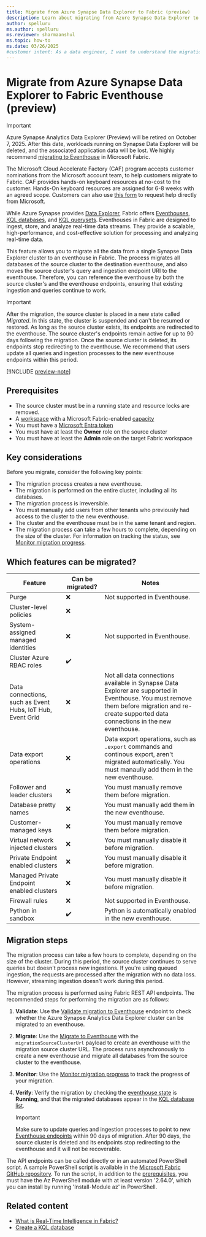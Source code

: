 ```yaml
---
title: Migrate from Azure Synapse Data Explorer to Fabric (preview)
description: Learn about migrating from Azure Synapse Data Explorer to Microsoft Fabric, including key considerations and different migration scenarios.
author: spelluru
ms.author: spelluru
ms.reviewer: sharmaanshul
ms.topic: how-to
ms.date: 03/26/2025
#customer intent: As a data engineer, I want to understand the migration process from Azure Synapse Data Explorer to Fabric Eventhouse so that I can effectively transition my workloads.
---
```



# Migrate from Azure Synapse Data Explorer to Fabric Eventhouse (preview)

> [!IMPORTANT]
> Azure Synapse Analytics Data Explorer (Preview) will be retired on October 7, 2025. After this date, workloads running on Synapse Data Explorer will be deleted, and the associated application data will be lost. We highly recommend [migrating to Eventhouse](/fabric/real-time-intelligence/migrate-synapse-data-explorer) in Microsoft Fabric.

The Microsoft Cloud Accelerate Factory (CAF) program accepts customer nominations from the Microsoft account team, to help customers migrate to Fabric. CAF provides hands-on keyboard resources at no-cost to the customer. Hands-On keyboard resources are assigned for 6-8 weeks with an agreed scope. Customers can also use [this form](https://forms.office.com/Pages/ResponsePage.aspx?id=v4j5cvGGr0GRqy180BHbR0PMD-G9mq1Kry22u32eGOtUQ1pWQVIyUU9USDBXSjUwQ1E0NEJCMExORC4u) to request help directly from Microsoft.

While Azure Synapse provides [Data Explorer](/azure/synapse-analytics/data-explorer/data-explorer-overview), Fabric offers [Eventhouses](eventhouse.md), [KQL databases](create-database.md), and [KQL querysets](create-query-set.md). Eventhouses in Fabric are designed to ingest, store, and analyze real-time data streams. They provide a scalable, high-performance, and cost-effective solution for processing and analyzing real-time data.

This feature allows you to migrate all the data from a single Synapse Data Explorer cluster to an eventhouse in Fabric. The process migrates all databases of the source cluster to the destination eventhouse, and also moves the source cluster's query and ingestion endpoint URI to the eventhouse. Therefore, you can reference the eventhouse by both the source cluster's and the eventhouse endpoints, ensuring that existing ingestion and queries continue to work.

> [!IMPORTANT]
> After the migration, the source cluster is placed in a new state called *Migrated*. In this state, the cluster is suspended and can't be resumed or restored. As long as the source cluster exists, its endpoints are redirected to the eventhouse. The source cluster's endpoints remain active for up to 90 days following the migration. Once the source cluster is deleted, its endpoints stop redirecting to the eventhouse. We recommend that users update all queries and ingestion processes to the new eventhouse endpoints within this period.

[!INCLUDE [preview-note](../includes/feature-preview-note.md)]

## Prerequisites

- The source cluster must be in a running state and resource locks are removed.
- A [workspace](../get-started/create-workspaces.md) with a Microsoft Fabric-enabled [capacity](../enterprise/licenses.md#capacity)
- You must have a [Microsoft Entra token](/rest/api/fabric/articles/get-started/fabric-api-quickstart)
- You must have at least the **Owner** role on the source cluster
- You must have at least the **Admin** role on the target Fabric workspace

## Key considerations

Before you migrate, consider the following key points:

- The migration process creates a new eventhouse.
- The migration is performed on the entire cluster, including all its databases.
- The migration process is irreversible.
- You must manually add users from other tenants who previously had access to the cluster to the new eventhouse.
- The cluster and the eventhouse must be in the same tenant and region.
- The migration process can take a few hours to complete, depending on the size of the cluster. For information on tracking the status, see [Monitor migration progress](migrate-api-to-eventhouse.md#monitor-migration-progress).

## Which features can be migrated?

| Feature | Can be migrated? | Notes |
|--|--|--|
| Purge | :x: | Not supported in Eventhouse. |
| Cluster-level policies | :x: | |
| System-assigned managed identities | :x: | Not supported in Eventhouse. |
| Cluster Azure RBAC roles | :heavy_check_mark: |  |
| Data connections, such as Event Hubs, IoT Hub, Event Grid | :x: | Not all data connections available in Synapse Data Explorer are supported in Eventhouse. You must remove them before migration and re-create supported data connections in the new eventhouse. |
| Data export operations | :x: | Data export operations, such as `.export` commands and continous export, aren't migrated automatically. You must manaully add them in the new eventhouse.|
| Follower and leader clusters | :x: | You must manually remove them before migration. |
| Database pretty names | :x: | You must manually add them in the new eventhouse. |
| Customer-managed keys | :x: | You must manually remove them before migration. |
| Virtual network injected clusters | :x: | You must manually disable it before migration. |
| Private Endpoint enabled clusters | :x: | You must manually disable it before migration. |
| Managed Private Endpoint enabled clusters | :x: | You must manually disable it before migration. |
| Firewall rules | :x: | Not supported in Eventhouse. |
| Python in sandbox | :heavy_check_mark: | Python is automatically enabled in the new eventhouse. |

## Migration steps

The migration process can take a few hours to complete, depending on the size of the cluster. During this period, the source cluster continues to serve queries but doesn't process new ingestions. If you're using queued ingestion, the requests are processed after the migration with no data loss. However, streaming ingestion doesn't work during this period.

The migration process is performed using Fabric REST API endpoints. The recommended steps for performing the migration are as follows:

1. **Validate**: Use the [Validate migration to Eventhouse](migrate-api-validate-synapse-data-explorer.md) endpoint to check whether the Azure Synapse Analytics Data Explorer cluster can be migrated to an eventhouse.
1. **Migrate**: Use the [Migrate to Eventhouse](migrate-api-to-eventhouse.md) with the `migrationSourceClusterUrl` payload to create an eventhouse with the migration source cluster URL. The process runs asynchronously to create a new eventhouse and migrate all databases from the source cluster to the eventhouse.
1. **Monitor**: Use the [Monitor migration progress](migrate-api-to-eventhouse.md#monitor-migration-progress) to track the progress of your migration.
1. **Verify**: Verify the migration by checking the [eventhouse state](manage-monitor-eventhouse.md#view-system-overview) is **Running**, and that the migrated databases appear in the [KQL database list](manage-monitor-eventhouse.md#view-databases-overview).

    > [!IMPORTANT]
    > Make sure to update queries and ingestion processes to point to new [Eventhouse endpoints](access-database-copy-uri.md#copy-uri) within 90 days of migration. After 90 days, the source cluster is deleted and its endpoints stop redirecting to the eventhouse and it will not be recoverable.

The API endpoints can be called directly or in an automated PowerShell script. A sample PowerShell script is available in the [Microsoft Fabric GitHub repository](https://github.com/microsoft/fabric-samples/blob/main/docs-samples/real-time-intelligence/MigrateFromAzureToEventhouse.ps1). To run the script, in addition to the [prerequisites](#prerequisites), you must have the Az PowerShell module with at least version '2.64.0', which you can install by running 'Install-Module az' in PowerShell.

## Related content

- [What is Real-Time Intelligence in Fabric?](overview.md)
- [Create a KQL database](create-database.md)

